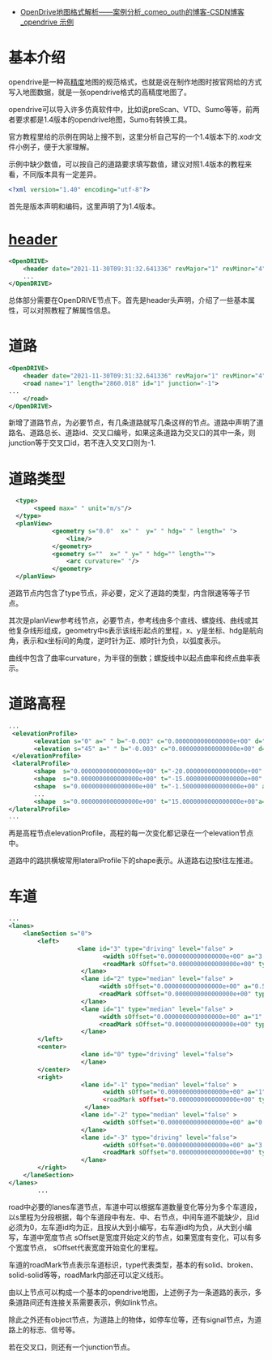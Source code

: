 - [OpenDrive地图格式解析——案例分析_comeo_outh的博客-CSDN博客_opendrive 示例](https://blog.csdn.net/comeo_outh/article/details/121690868?ops_request_misc=%7B%22request%5Fid%22%3A%22164718010616781683937166%22%2C%22scm%22%3A%2220140713.130102334.pc%5Fblog.%22%7D&request_id=164718010616781683937166&biz_id=0&utm_medium=distribute.pc_search_result.none-task-blog-2~blog~first_rank_ecpm_v1~rank_v31_ecpm-27-121690868.nonecase&utm_term=OpenDrive&spm=1018.2226.3001.4450)

# 基本介绍

opendrive是一种高[精度](https://so.csdn.net/so/search?q=精度&spm=1001.2101.3001.7020)地图的规范格式，也就是说在制作地图时按官网给的方式写入地图数据，就是一张opendrive格式的高精度地图了。

opendrive可以导入许多仿真软件中，比如说preScan、VTD、Sumo等等，前两者要求都是1.4版本的opendrive地图，Sumo有转换工具。

官方教程里给的示例在网站上搜不到，这里分析自己写的一个1.4版本下的.xodr文件小例子，便于大家理解。

示例中缺少数值，可以按自己的道路要求填写数值，建议对照1.4版本的教程来看，不同版本具有一定差异。

```xml
<?xml version="1.40" encoding="utf-8"?>
```

首先是版本声明和编码，这里声明了为1.4版本。

# [header](https://so.csdn.net/so/search?q=header&spm=1001.2101.3001.7020)

```xml
<OpenDRIVE>
	<header date="2021-11-30T09:31:32.641336" revMajor="1" revMinor="4" name="1" version="1.4"></header>
	...
</OpenDRIVE>
```

总体部分需要在OpenDRIVE节点下。首先是header头声明，介绍了一些基本属性，可以对照教程了解属性信息。

# 道路

```xml
<OpenDRIVE>
	<header date="2021-11-30T09:31:32.641336" revMajor="1" revMinor="4" name="1" version="1.4"></header>
    <road name="1" length="2860.018" id="1" junction="-1">
...
    </road>
</OpenDRIVE>
```

新增了道路节点，为必要节点，有几条道路就写几条这样的节点。道路中声明了道路名、道路总长、道路id、交叉口编号，如果这条道路为交叉口的其中一条，则junction等于交叉口id，若不连入交叉口则为-1.

# 道路类型

```xml
  <type>
       <speed max=" " unit="m/s"/>
  </type>
  <planView>
			<geometry s="0.0"  x=" "  y=" " hdg=" " length=" ">
				<line/>
			</geometry>
			<geometry s=""  x=" " y=" " hdg="" length="">
				<arc curvature=" "/>
			</geometry>
  </planView>
```

道路节点内包含了type节点，非必要，定义了道路的类型，内含限速等等子节点。

其次是planView参考线节点，必要节点，参考线由多个直线、螺旋线、曲线或其他复杂线形组成，geometry中s表示该线形起点的里程，x、y是坐标、hdg是航向角，表示和x坐标间的角度，逆时针为正、顺时针为负，以弧度表示。

曲线中包含了曲率curvature，为半径的倒数；螺旋线中以起点曲率和终点曲率表示。

# 道路高程

```xml
...
 <elevationProfile>
       <elevation s="0" a=" " b="-0.003" c="0.0000000000000000e+00" d="0.0000000000000000e+00"/>
       <elevation s="45" a=" " b="-0.003" c="0.0000000000000000e+00" d="0.0000000000000000e+00"/>
 </elevationProfile>
 <lateralProfile>
       <shape  s="0.0000000000000000e+00" t="-20.0000000000000000e+00"  a=" " b=""c="0.0000000000000000e+00"d="0.0000000000000000e+00"/>
       <shape  s="0.0000000000000000e+00" t="-15.0000000000000000e+00"  a="" b="" c="0.0000000000000000e+00" d="0.0000000000000000e+00"/>
       <shape  s="0.0000000000000000e+00" t="-1.5000000000000000e+00" a=""   b="" c="0.0000000000000000e+00"d="0.0000000000000000e+00"/>
       ...
       <shape  s="0.0000000000000000e+00" t="15.0000000000000000e+00"a=" " b="0.03" c="0.0000000000000000e+00"d="0.0000000000000000e+00"/>
</lateralProfile>
...
```

再是高程节点elevationProfile，高程的每一次变化都记录在一个elevation节点中。

道路中的路拱横坡常用lateralProfile下的shape表示。从道路右边按t往左推进。

# 车道

```xml
...
<lanes>
	<laneSection s="0">
		<left>
				   <lane id="3" type="driving" level="false" >
						  <width sOffset="0.0000000000000000e+00" a="3.75" b="0" c="0" d="0"/>
                          <roadMark sOffset="0.0000000000000000e+00" type="broken" weight="standard" color="standard" width="0.15"/>	
					</lane>
					<lane id="2" type="median" level="false" >        
					     <width sOffset="0.0000000000000000e+00" a="0.5" b="0"  c="0" d="0"/>
                         <roadMark sOffset="0.0000000000000000e+00" type="solid" weight="standard" color="standard" width="0.2"/>
					</lane>
					<lane id="1" type="median" level="false" >
                         <width sOffset="0.0000000000000000e+00" a="1" b="0"  c="0" d="0"/> 
                         <roadMark sOffset="0.0000000000000000e+00" type="grass" weight="standard" color="standard" width="0.2"/>
					</lane>
		</left>
		<center>
					<lane id="0" type="driving" level="false">
					</lane>
		</center>
		<right>
					<lane id="-1" type="median" level="false" >
						  <width sOffset="0.0000000000000000e+00" a="1" b="0"  c="0" d="0"/
						  <roadMark sOffset="0.0000000000000000e+00" type="grass" weight="standard" color="standard" width="0.2"/>                                                      
                     </lane>
					<lane id="-2" type="median" level="false" >
						  <width sOffset="0.0000000000000000e+00" a="0.5" b="0"  c="0" d="0"/>                                                                    <roadMark sOffset="0.0000000000000000e+00" type="solid" weight="standard" color="standard" width="0.2"/>
					</lane>
					<lane id="-3" type="driving" level="false">
					 	  <width sOffset="0.0000000000000000e+00" a="3.75" b="0"  c="0" d="0"/>	
					 	  <roadMark sOffset="0.0000000000000000e+00" type="broken" weight="standard" color="standard" width="0.15"/>
					</lane>
		</right>
	</laneSection>
</lanes>
		...
```

road中必要的lanes车道节点，车道中可以根据车道数量变化等分为多个车道段，以s里程为分段根据，每个车道段中有左、中、右节点，中间车道不能缺少，且id必须为0，左车道id均为正，且按从大到小编写，右车道id均为负，从大到小编写，车道中宽度节点 sOffset是宽度开始定义的节点，如果宽度有变化，可以有多个宽度节点， sOffset代表宽度开始变化的里程。

车道的roadMark节点表示车道标识，type代表类型，基本的有solid、broken、solid-solid等等，roadMark内部还可以定义线形。

由以上节点可以构成一个基本的opendrive地图，上述例子为一条道路的表示，多条道路间还有连接关系需要表示，例如link节点。

除此之外还有object节点，为道路上的物体，如停车位等，还有signal节点，为道路上的标志、信号等。

若在交叉口，则还有一个junction节点。